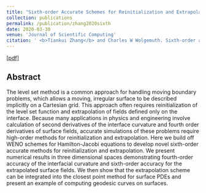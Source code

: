 ```yaml
---
title: "Sixth-order Accurate Schemes for Reinitialization and Extrapolation in the Level Set Framework"
collection: publications
permalink: /publication/zhang2020sixth
date: 2020-03-30
venue: 'Journal of Scientific Computing'
citation: ' <b>Tiankui Zhang</b> and Charles W Wolgemuth. Sixth-order accurate schemes for reinitialization and extrapolation in the level set framework.<i>Journal of Scientific Computing</i>, 83(2), 2020.'
---
```

[[pdf]](http://tiankuizhang.github.io/files/zhang2020sixth.pdf)

## Abstract

The level set method is a common approach for handling moving boundary problems, which allows a moving, irregular surface to be described implicitly on a Cartesian grid. This approach often requires reinitialization of the level set function and extrapolation of fields defined only on the interface. Because many applications in physics and engineering involve calculation of second derivatives of the interface curvature and fourth order derivatives of surface fields, accurate simulations of these problems require high-order methods for
  reinitialization and extrapolation. Here we build off WENO schemes for Hamilton-Jacobi equations to develop novel sixth-order accurate methods for reinitialization and extrapolation. We present numerical results in three dimensional spaces demonstrating fourth-order accuracy of the interfacial curvature and sixth-order accuracy for the extrapolated surface fields. We then show that the extrapolation scheme can be integrated into the closest point method for surface PDEs and present an example of computing geodesic
  curves on surfaces.